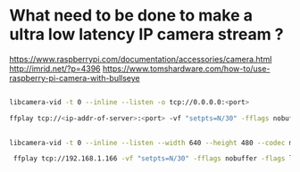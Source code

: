 

# What need to be done to make a ultra low latency IP camera stream ?

https://www.raspberrypi.com/documentation/accessories/camera.html
http://imrid.net/?p=4396
https://www.tomshardware.com/how-to/use-raspberry-pi-camera-with-bullseye


 ```bash

libcamera-vid -t 0 --inline --listen -o tcp://0.0.0.0:<port>

ffplay tcp://<ip-addr-of-server>:<port> -vf "setpts=N/30" -fflags nobuffer -flags low_delay -framedrop

 ```
 
 ```bash
  
 libcamera-vid -t 0 --inline --listen --width 640 --height 480 --codec mjpeg -n -o tcp://0.0.0.0:8888
 
  ffplay tcp://192.168.1.166 -vf "setpts=N/30" -fflags nobuffer -flags low_delay -framedrop

  ```


